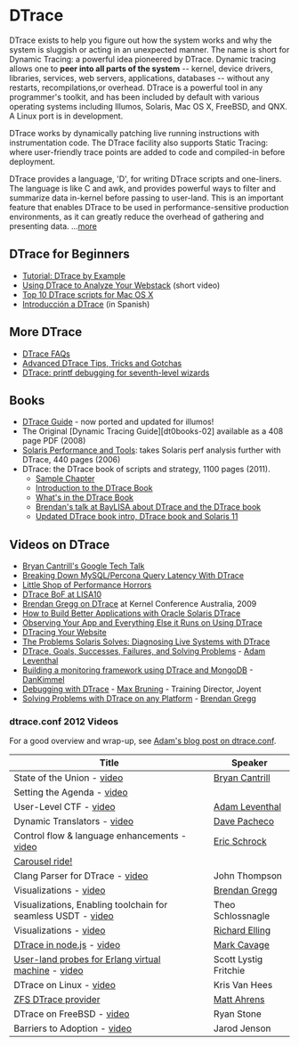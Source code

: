 # DTrace

DTrace exists to help you figure out how the system works and why the
system is sluggish or acting in an unexpected manner. The name is short
for Dynamic Tracing: a powerful idea pioneered by DTrace. Dynamic
tracing allows one to **peer into all parts of the system** -- kernel,
device drivers, libraries, services, web servers, applications,
databases -- without any restarts, recompilations,or overhead. DTrace is
a powerful tool in any programmer's toolkit, and has been included by
default with various operating systems including Illumos, Solaris, Mac
OS X, FreeBSD, and QNX. A Linux port is in development.

DTrace works by dynamically patching live running instructions with
instrumentation code. The DTrace facility also supports Static Tracing:
where user-friendly trace points are added to code and compiled-in
before deployment.

DTrace provides a language, 'D', for writing DTrace scripts and
one-liners. The language is like C and awk, and provides powerful ways
to filter and summarize data in-kernel before passing to user-land. This
is an important feature that enables DTrace to be used in
performance-sensitive production environments, as it can greatly reduce
the overhead of gathering and presenting data.
...[more](http://dtrace.org/blogs/about/)

## DTrace for Beginners

- [Tutorial: DTrace by Example][dt-beginner-01]
- [Using DTrace to Analyze Your Webstack][dt-beginner-02] (short video)
- [Top 10 DTrace scripts for Mac OS X][dt-beginner-03]
- [Introducción a DTrace][dt-beginner-04] (in Spanish)

[dt-beginner-01]: http://developers.sun.com/solaris/articles/dtrace_tutorial.html
[dt-beginner-02]: http://www.youtube.com/watch?v=47mgwxnbM9M
[dt-beginner-03]: http://dtrace.org/blogs/brendan/2011/10/10/top-10-dtrace-scripts-for-mac-os-x/
[dt-beginner-04]: http://www.youtube.com/watch?v=rM48nvJiZAQ

## More DTrace

- [DTrace FAQs](http://wiki.illumos.org/display/illumos/DTrace+FAQs)
- [Advanced DTrace Tips, Tricks and Gotchas](http://dtrace.org/resources/bmc/dtrace_tips.pdf)
- [DTrace: printf debugging for seventh-level wizards](http://sartak.org/talks/perl-oasis-2012/dtrace/)

## Books

- [DTrace Guide][dt-books-01] - now ported and updated for illumos!
- The Original [Dynamic Tracing Guide][dt0books-02] available as a 408 page
  PDF (2008)
- [Solaris Performance and Tools][dt-books-03]: takes Solaris perf analysis
  further with DTrace, 440 pages (2006)
- DTrace: the DTrace book of scripts and strategy, 1100 pages (2011).
  - [Sample Chapter][dt-books-04]
  - [Introduction to the DTrace Book][dt-books-05]
  - [What's in the DTrace Book][dt-books-06]
  - [Brendan's talk at BayLISA about DTrace and the DTrace book][dt-books-07]
  - [Updated DTrace book intro, DTrace book and Solaris 11][dt-books-07]

[dt-books-01]: http://dtrace.org/guide/preface.html
[dt-books-02]: http://download.oracle.com/docs/cd/E19253-01/817-6223/817-6223.pdf
[dt-books-03]: http://www.amazon.com/Solaris-Performance-Tools-Techniques-OpenSolaris/dp/0131568191/ref=sr_1_1?s=books&ie=UTF8&qid=1328815305&sr=1-1
[dt-books-04]: http://dtrace.org/blogs/brendan/2011/02/23/dtrace-book-sample-chapter-file-systems/
[dt-books-05]: http://smartos.org/2010/10/24/introduction-to-the-dtrace-book/
[dt-books-06]: http://www.youtube.com/watch?v=k7mwj9Km3fg
[dt-books-07]: http://dtrace.org/blogs/brendan/2011/06/28/baylisa-talk/
[dt-books-08]: http://dtrace.org/blogs/brendan/2011/10/02/dtrace-book-short-videos/

## Videos on DTrace

- [Bryan Cantrill's Google Tech Talk][dt-vid-01]
- [Breaking Down MySQL/Percona Query Latency With DTrace][dt-vid-01]
- [Little Shop of Performance Horrors][dt-vid-01]
- [DTrace BoF at LISA10][dt-vid-01]
- [Brendan Gregg on DTrace][dt-vid-01] at Kernel Conference Australia, 2009
- [How to Build Better Applications with Oracle Solaris DTrace][dt-vid-01]
- [Observing Your App and Everything Else it Runs on Using DTrace][dt-vid-01]
- [DTracing Your Website][dt-vid-01]
- [The Problems Solaris Solves: Diagnosing Live Systems with DTrace][dt-vid-01]
- [DTrace, Goals, Successes, Failures, and Solving Problems][dt-vid-01] - [Adam Leventhal][al]
- [Building a monitoring framework using DTrace and MongoDB][dt-vid-01] - [DanKimmel][dk]
- [Debugging with DTrace][dt-vid-01] - [Max Bruning][mb] - Training Director, Joyent
- [Solving Problems with DTrace on any Platform][dt-vid-01] - [Brendan Gregg][bg]

[dt-vid-01]: http://video.google.com/videoplay?docid=-8002801113289007228
[dt-vid-02]: http://dtrace.org/blogs/brendan/2011/07/06/breaking-down-mysqlpercona-query-latency-with-dtrace/
[dt-vid-03]: http://smartos.org/2009/11/06/video-little-shop-of-performance-horrors/
[dt-vid-04]: http://smartos.org/2010/11/17/dtrace-bof-at-lisa10/
[dt-vid-05]: http://www.youtube.com/playlist?list=PLE0C1BA9B7A144AE0
[dt-vid-06]: http://www.beginningwithi.com/comments/2010/10/24/how-to-build-better-applications-with-oracle-solaris-dtrace/
[dt-vid-07]: http://www.beginningwithi.com/comments/2010/05/30/observing-your-app-and-everything-else-it-runs-on-using-dtrace/
[dt-vid-08]: http://www.beginningwithi.com/comments/2010/07/27/dtracing-your-website/
[dt-vid-09]: http://www.beginningwithi.com/comments/2010/05/26/the-problems-solaris-solves-4-diagnosing-live-systems-with-dtrace/
[dt-vid-10]: http://smartos.org/2013/05/30/adam-leventhal-on-dtrace/
[dt-vid-11]: http://smartos.org/2013/06/01/building-a-monitoring-framework-using-dtrace-and-mongodb/
[dt-vid-12]: http://smartos.org/2013/05/29/debugging-with-dtrace/
[dt-vid-13]: http://smartos.org/2013/05/28/solving-problems-with-dtrace-on-any-platform/

[al]: http://www.linkedin.com/in/adamleventhal
[dk]: http://www.linkedin.com/pub/dan-kimmel/4a/88a/425
[mb]: http://www.linkedin.com/pub/max-bruning/0/337/180
[bg]: http://www.linkedin.com/pub/brendan-gregg/1/3a8/3/

### dtrace.conf 2012 Videos

For a good overview and wrap-up, see
[Adam's blog post on dtrace.conf][adams-post].

[adams-post]: http://dtrace.org/blogs/ahl/2012/04/09/dtrace-conf12-wrap-up/

<!-- markdownlint-disable line-length -->
| Title | Speaker |
| ----- | ------- |
| State of the Union - [video](http://smartos.org/2012/04/05/dtrace-conf-2012-dtrace-state-of-the-union/) | [Bryan Cantrill](http://dtrace.org/blogs/bmc) |
| Setting the Agenda - [video](http://www.youtube.com/watch?v=274w2PcN66Y) |  |
| User-Level CTF - [video](http://smartos.org/2012/04/07/dtrace-conf-2012-user-level-ctf/) | [Adam Leventhal](http://dtrace.org/blogs/ahl) |
| Dynamic Translators - [video](http://smartos.org/2012/04/07/dtrace-conf-2012-dynamic-translators/) | [Dave Pacheco](http://dtrace.org/blogs/dap) |
| Control flow & language enhancements - [video](http://smartos.org/2012/04/07/dtrace-conf-2012-control-flow-language-enhancements/) | [Eric Schrock](http://dtrace.org/blogs/eschrock) |
| [Carousel ride!](http://smartos.org/2012/04/05/a-carousel-of-dtrace/) |  |
| Clang Parser for DTrace - [video](http://www.youtube.com/watch?v=6NqV_Uj8Ba4) | John Thompson |
| Visualizations - [video](http://www.youtube.com/watch?v=XD5hdaWnQM4) | [Brendan Gregg](http://dtrace.org/blogs/brendan) |
| Visualizations, Enabling toolchain for seamless USDT - [video](http://www.youtube.com/watch?v=3Sqa8mmtnMM) | Theo Schlossnagle |
| Visualizations - [video](http://www.youtube.com/watch?v=-B6u6wY3Iro) | [Richard Elling](http://blog.richardelling.com/) |
| [DTrace in node.js](http://mcavage.github.com/presentations/dtrace_conf_2012-04-03/) - [video](http://www.youtube.com/watch?v=0ZMvSh7lUdM) | [Mark Cavage](https://twitter.com/mcavage) |
| [User-land probes for Erlang virtual machine](http://www.snookles.com/scott/publications/dtrace.conf-2012.erlang-vm.pdf) - [video](http://smartos.org/2012/04/09/dtrace-conf-2012-dtrace-and-erlang/) | Scott Lystig Fritchie |
| DTrace on Linux - [video](http://www.youtube.com/watch?v=NElog3MvUC8) | Kris Van Hees |
| [ZFS DTrace provider](dtrace.conf-2012---zfs-dtrace-provider.md) | [Matt Ahrens](http://blog.delphix.com/matt/) |
| DTrace on FreeBSD - [video](http://smartos.org/2012/04/09/dtrace-conf-2012-dtrace-on-freebsd/) | Ryan Stone |
| Barriers to Adoption - [video](http://www.youtube.com/watch?v=P95LHZ-WOWw) | Jarod Jenson |
<!-- markdownlint-enable line-length -->
